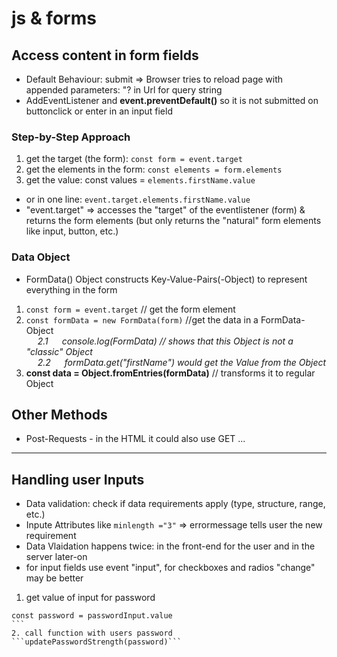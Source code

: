 # js & forms

## Access content in form fields
* Default Behaviour: submit => Browser tries to reload page with appended parameters: "? in Url for query string
* AddEventListener and **event.preventDefault()** so it is not submitted on buttonclick or enter in an input field 

### Step-by-Step Approach
1. get the target (the form): `const form = event.target`
2. get the elements in the form: `const elements = form.elements`
3. get the value: const values = `elements.firstName.value`
* or in one line: `event.target.elements.firstName.value`
* "event.target" => accesses the "target" of the eventlistener (form) & returns the form elements (but only returns the "natural" form elements like input, button, etc.)

### Data Object
* FormData() Object constructs Key-Value-Pairs(-Object) to represent everything in the form
1. `const form = event.target` // get the form element
2. `const formData = new FormData(form)` //get the data in a FormData-Object
<br>&emsp; *2.1 &emsp; console.log(FormData) // shows that this Object is not a "classic" Object*
<br>&emsp; *2.2 &emsp; formData.get("firstName") would get the Value from the Object*
3. **const data = Object.fromEntries(formData)** // transforms it to regular Object

## Other Methods
* Post-Requests - in the HTML it could also use GET ...

-------------------------------

## Handling user Inputs
* Data validation: check if data requirements apply (type, structure, range, etc.)
* Inpute Attributes like `minlength ="3"` => errormessage tells user the new requirement
* Data Vlaidation happens twice: in the front-end for the user and in the server later-on
* for input fields use event "input", for checkboxes and radios "change" may be better

1. get value of input for password
````
const password = passwordInput.value
```
2. call function with users password
```updatePasswordStrength(password)```
